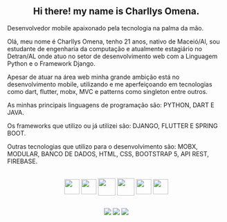 <div align = "center">
  
## Hi there! my name is Charllys Omena. ##
  
</div>  

Desenvolvedor mobile apaixonado pela tecnologia na palma da mão. 

Olá, meu nome é Charllys Omena, tenho 21 anos, nativo de Maceió/Al, sou estudante de engenharia da computação e atualmente estagiário no Detran/AL onde atuo no setor de desenvolvimento web com a Linguagem Python e o Framework Django.

Apesar de atuar na área web minha grande ambição está no desenvolvimento mobile, utilizando e me aperfeiçoando em tecnologias como dart, flutter, mobx, MVC e patterns como singleton entre outros.

As minhas principais linguagens de programação são: PYTHON, DART E JAVA.

Os frameworks que utilizo ou já utilizei são: DJANGO, FLUTTER E SPRING BOOT.

Outras tecnologias que utilizo para o desenvolvimento são: MOBX, MODULAR, BANCO DE DADOS, HTML, CSS, BOOTSTRAP 5, API REST, FIREBASE.

  
</div>
  
<div align = "center" style = "display: inline_block"> <br>
  <img align = "center" height = "35" width = "35" src="https://cdn.jsdelivr.net/gh/devicons/devicon/icons/dart/dart-original.svg" />
  <img align = "center" height = "35" width = "35" src="https://cdn.jsdelivr.net/gh/devicons/devicon/icons/flutter/flutter-original.svg" />
  <img align = "center" height = "40" width = "40" src="https://cdn.jsdelivr.net/gh/devicons/devicon/icons/python/python-original.svg" />
  <img align = "center" height = "40" width = "40" src="https://icon-library.com/images/django-icon/django-icon-0.jpg" />
  <img align = "center" height = "35" width = "35" src="https://cdn.jsdelivr.net/gh/devicons/devicon/icons/css3/css3-original.svg" />
  <img align = "center" height = "35" width = "35" src="https://cdn.jsdelivr.net/gh/devicons/devicon/icons/html5/html5-original.svg" />
</div>

  ##
 
<div align = "center"> 

  <a href="https://www.instagram.com/charllys_omena/" target="_blank"><img src="https://img.shields.io/badge/-Instagram-%23E4405F?style=for-the-badge&logo=instagram&logoColor=white" target="_blank"></a> 
  <a href = "mailto:charllysoliver@gmail.com"><img src="https://img.shields.io/badge/-Gmail-%23333?style=for-the-badge&logo=gmail&logoColor=white" target="_blank"></a>
  <a href="https://www.linkedin.com/in/charllys-omena-952964211/" target="_blank"><img src="https://img.shields.io/badge/-LinkedIn-%230077B5?style=for-the-badge&logo=linkedin&logoColor=white" target="_blank"></a> 
 
</div>


